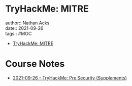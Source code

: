 # TryHackMe: MITRE

author:: Nathan Acks  
date:: 2021-09-26  
tags:: #MOC

* [TryHackMe: MITRE](https://tryhackme.com/room/mitre)

# Course Notes

* [2021-09-26 - TryHackMe: Pre Security (Supplements)](../log/2021-09-26-tryhackme-pre-security-supplements.md)
